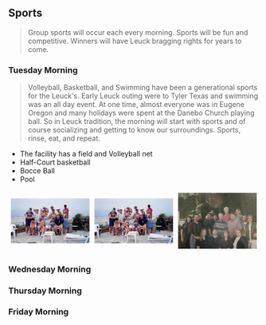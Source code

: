 <!--- This section is Cascading Style Sheet (CSS) and applies to HTML -->
<style>
/* "row style" is flexible size and aligns pictures in center */
.row {
  align-items: center;
  display: flex;
}

/* "column style" is one-third of the width with padding */
.column {
  flex: 33.33%;
  padding: 5px;
}
</style>

## Sports
> Group sports will occur each every morning.  Sports will be fun and competitive.  Winners will have Leuck bragging rights for years to come.

### Tuesday Morning
> Volleyball, Basketball, and Swimming have been a generational sports for the Leuck's.  Early Leuck outing were to Tyler Texas and swimming was an all day event.  At one time, almost everyone was in Eugene Oregon and many holidays were spent at the Danebo Church playing ball.  So in Leuck tradition, the morning will start with sports and of course socializing and getting to know our surroundings.  Sports, rinse, eat, and repeat.
- The facility has a field and Volleyball net
- Half-Court basketball
- Bocce Ball
- Pool

<div class="row"> <!--- make a new row -->
  <!-- each column is one-third of width -->
  <div class="column">
    <img src="/images/leuck_mexico.jpg" alt="1996" style="width:100%">
  </div>
  <div class="column">
    <img src="/images/leuck_mexico.jpg" alt="1996" style="width:100%">
  </div>
  <div class="column">
    <img src="/images/leuck_clan.jpg" alt="1999" style="width:100%">
  </div>
</div>

### Wednesday Morning

### Thursday Morning

### Friday Morning